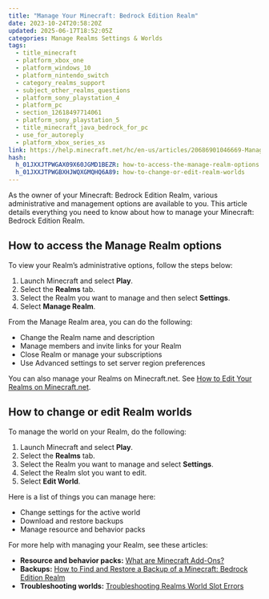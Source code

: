 ```yaml
---
title: "Manage Your Minecraft: Bedrock Edition Realm"
date: 2023-10-24T20:58:20Z
updated: 2025-06-17T18:52:05Z
categories: Manage Realms Settings & Worlds
tags:
  - title_minecraft
  - platform_xbox_one
  - platform_windows_10
  - platform_nintendo_switch
  - category_realms_support
  - subject_other_realms_questions
  - platform_sony_playstation_4
  - platform_pc
  - section_12618497714061
  - platform_sony_playstation_5
  - title_minecraft_java_bedrock_for_pc
  - use_for_autoreply
  - platform_xbox_series_xs
link: https://help.minecraft.net/hc/en-us/articles/20686901046669-Manage-Your-Minecraft-Bedrock-Edition-Realm
hash:
  h_01JXXJTPWGAX09X60JGMD1BEZR: how-to-access-the-manage-realm-options
  h_01JXXJTPWGBXHJWQXGMQHQ6A89: how-to-change-or-edit-realm-worlds
---
```


As the owner of your Minecraft: Bedrock Edition Realm, various administrative and management options are available to you. This article details everything you need to know about how to manage your Minecraft: Bedrock Edition Realm.

## How to access the Manage Realm options

To view your Realm’s administrative options, follow the steps below:

1.  Launch Minecraft and select **Play**.
2.  Select the **Realms** tab.
3.  Select the Realm you want to manage and then select **Settings**.
4.  Select **Manage Realm**.

From the Manage Realm area, you can do the following:

- Change the Realm name and description
- Manage members and invite links for your Realm
- Close Realm or manage your subscriptions
- Use Advanced settings to set server region preferences

You can also manage your Realms on Minecraft.net. See [How to Edit Your Realms on Minecraft.net](./How-to-Edit-Your-Realms-on-Minecraft-net.md).

## How to change or edit Realm worlds

To manage the world on your Realm, do the following:

1.  Launch Minecraft and select **Play**.
2.  Select the **Realms** tab.
3.  Select the Realm you want to manage and select **Settings**.
4.  Select the Realm slot you want to edit.
5.  Select **Edit World**.

Here is a list of things you can manage here:

- Change settings for the active world
- Download and restore backups
- Manage resource and behavior packs

For more help with managing your Realm, see these articles:

- **Resource and behavior packs:** [What are Minecraft Add-Ons?](../Managing-Marketplace-Content/What-are-Minecraft-Add-Ons.md)
- **Backups:** [How to Find and Restore a Backup of a Minecraft: Bedrock Edition Realm](./Find-and-Restore-a-Backup-of-a-Minecraft-Bedrock-Edition-Realm.md)
- **Troubleshooting worlds:** [Troubleshooting Realms World Slot Errors](../Troubleshoot-Minecraft-Realms/Troubleshooting-Realms-World-Slot-Errors.md)
